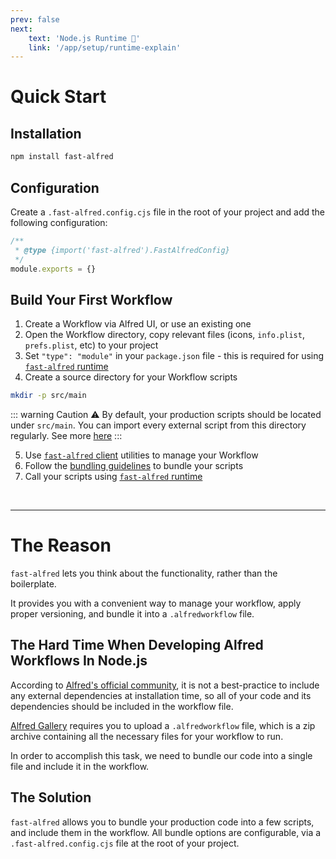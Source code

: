```yaml
---
prev: false
next:
    text: 'Node.js Runtime 🚀'
    link: '/app/setup/runtime-explain'
---
```


# Quick Start

## Installation

```bash
npm install fast-alfred
```

## Configuration

Create a `.fast-alfred.config.cjs` file in the root of your project and add the following configuration:

```javascript
/**
 * @type {import('fast-alfred').FastAlfredConfig}
 */
module.exports = {}
```

## Build Your First Workflow

1. Create a Workflow via Alfred UI, or use an existing one
1. Open the Workflow directory, copy relevant files (icons, `info.plist`, `prefs.plist`, etc) to your project
1. Set `"type": "module"` in your `package.json` file - this is required for
   using [`fast-alfred` runtime](./setup/runtime-explain)
1. Create a source directory for your Workflow scripts

```bash
mkdir -p src/main
```

::: warning Caution :warning:
By default, your production scripts should be located under `src/main`.
You can import every external script from this directory regularly.
See more [here](./setup/bundler-options#productionscripts)
:::

5. Use [`fast-alfred` client](./client/client.md) utilities to manage your Workflow
1. Follow the [bundling guidelines](./setup/versioning-bundling) to bundle your scripts
1. Call your scripts using [`fast-alfred` runtime](./setup/runtime-explain)

<br>
<hr>

# The Reason

`fast-alfred` lets you think about the functionality, rather than the boilerplate.

It provides you with a convenient way to manage your workflow, apply proper versioning, and bundle it into a `.alfredworkflow` file.

## The Hard Time When Developing Alfred Workflows In Node.js

According to [Alfred's official community](https://www.alfredforum.com/topic/21366-nodejs-workflows-deployment/?do=findComment&comment=110924),
it is not a best-practice to include any external dependencies at installation time,
so all of your code and its dependencies should be included in the workflow file.

[Alfred Gallery](https://alfred.app/) requires you to upload a `.alfredworkflow` file, which is a zip archive containing all the necessary files for your workflow to run.

In order to accomplish this task, we need to bundle our code into a single file and include it in the workflow.

## The Solution

`fast-alfred` allows you to bundle your production code into a few scripts, and include them in the workflow.
All bundle options are configurable, via a `.fast-alfred.config.cjs` file at the root of your project.
